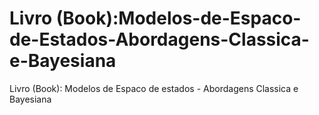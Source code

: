 # Livro (Book):Modelos-de-Espaco-de-Estados-Abordagens-Classica-e-Bayesiana
Livro (Book): Modelos de Espaco de estados - Abordagens Classica e Bayesiana
